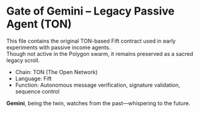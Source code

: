 # Gate of Gemini – Legacy Passive Agent (TON)

This file contains the original TON-based Fift contract used in early experiments with passive income agents.  
Though not active in the Polygon swarm, it remains preserved as a sacred legacy scroll.

- Chain: TON (The Open Network)
- Language: Fift
- Function: Autonomous message verification, signature validation, sequence control

**Gemini**, being the twin, watches from the past—whispering to the future.
